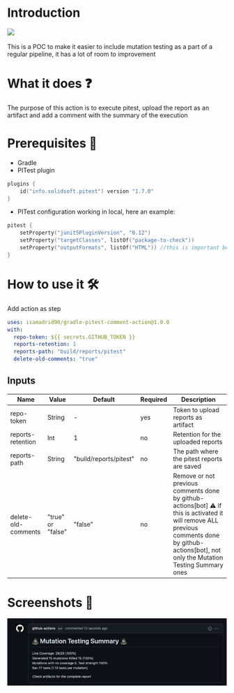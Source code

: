 # Introduction
<p>
    <a href="https://github.com/isamadrid90/gradle-pitest-comment-action/releases/tag/1.0.0" alt="Version">
        <img src="https://img.shields.io/badge/version-1.0.0-blue" /></a>
</p>


This is a POC to make it easier to include mutation testing as a part of a regular pipeline,
it has a lot of room to improvement

What it does ❓
============

The purpose of this action is to execute pitest, upload the report as an artifact and
add a comment with the summary of the execution

Prerequisites 📝
============

* Gradle
* PITest plugin

```kotlin
plugins {
    id("info.solidsoft.pitest") version "1.7.0"
}
```

* PITest configuration working in local, here an example:

```kotlin
pitest {
    setProperty("junit5PluginVersion", "0.12")
    setProperty("targetClasses", listOf("package-to-check"))
    setProperty("outputFormats", listOf("HTML")) //this is important because it will update it as an artifact
}
```

How to use it 🛠️
=============

Add action as step

```yaml
uses: isamadrid90/gradle-pitest-comment-action@1.0.0
with:
  repo-token: ${{ secrets.GITHUB_TOKEN }}
  reports-retention: 1
  reports-path: "build/reports/pitest"
  delete-old-comments: "true"
```

Inputs
-------

| Name                | Value             | Default                | Required | Description                                                                                                                                                                                      |
|---------------------|-------------------|------------------------|----------|--------------------------------------------------------------------------------------------------------------------------------------------------------------------------------------------------|
| repo-token          | String            | -                      | yes      | Token to upload reports as artifact                                                                                                                                                              |
| reports-retention   | Int               | 1                      | no       | Retention for the uploaded reports                                                                                                                                                               |
| reports-path        | String            | "build/reports/pitest" | no       | The path where the pitest reports are saved                                                                                                                                                      |
| delete-old-comments | "true" or "false" | "false"                | no       | Remove or not previous comments done by github-actions[bot] ⚠️ if this is activated it will remove ALL previous comments done by github-actions[bot], not only the Mutation Testing Summary ones |

Screenshots 📸
=============
![img.png](img.png)
